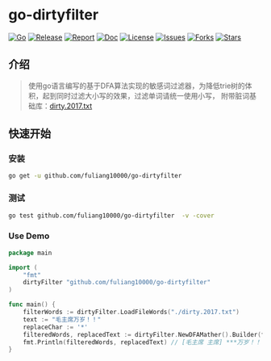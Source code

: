 # go-dirtyfilter

[![Go](https://img.shields.io/badge/Go->=1.21-green)](https://go.dev)
[![Release](https://img.shields.io/github/v/release/fuliang10000/go-dirtyfilter.svg)](https://github.com/fuliang10000/go-dirtyfilter/releases)
[![Report](https://goreportcard.com/badge/github.com/fuliang10000/go-dirtyfilter)](https://goreportcard.com/report/github.com/fuliang10000/go-dirtyfilter)
[![Doc](https://img.shields.io/badge/go.dev-reference-brightgreen?logo=go&logoColor=white&style=flat)](https://pkg.go.dev/github.com/fuliang10000/go-dirtyfilter)
[![License](https://img.shields.io/github/license/fuliang10000/go-dirtyfilter)](https://github.com/fuliang10000/go-dirtyfilter/blob/main/LICENSE)
[![Issues](https://img.shields.io/github/issues/fuliang10000/go-dirtyfilter?style=flat-square)](https://github.com/fuliang10000/go-dirtyfilter/issues)
[![Forks](https://img.shields.io/github/forks/fuliang10000/go-dirtyfilter?style=flat-square)](https://github.com/fuliang10000/go-dirtyfilter/network)
[![Stars](https://img.shields.io/github/stars/fuliang10000/go-dirtyfilter?style=flat-square)]()

## 介绍
> 使用go语言编写的基于DFA算法实现的敏感词过滤器，为降低trie树的体积，起到同时过滤大小写的效果，过滤单词请统一使用小写，
> 附带脏词基础库：[dirty.2017.txt](dirty.2017.txt)

## 快速开始

### 安装
```bash
go get -u github.com/fuliang10000/go-dirtyfilter
```

### 测试
```bash
go test github.com/fuliang10000/go-dirtyfilter  -v -cover
```

### Use Demo
```go
package main

import (
	"fmt"
	dirtyFilter "github.com/fuliang10000/go-dirtyfilter"
)

func main() {
	filterWords := dirtyFilter.LoadFileWords("./dirty.2017.txt")
	text := "毛主席万岁！！"
	replaceChar := '*'
	filteredWords, replacedText := dirtyFilter.NewDFAMather().Builder(filterWords).Match(text, replaceChar)
	fmt.Println(filteredWords, replacedText) // [毛主席 主席] ***万岁！！
}
```